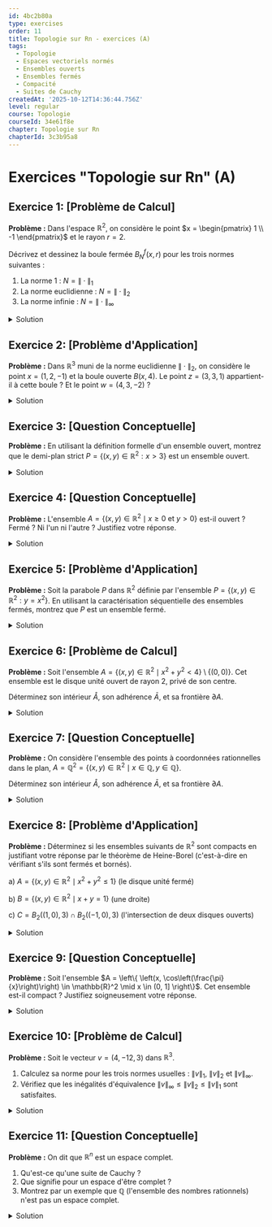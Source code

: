```yaml
---
id: 4bc2b80a
type: exercises
order: 11
title: Topologie sur Rn - exercices (A)
tags:
  - Topologie
  - Espaces vectoriels normés
  - Ensembles ouverts
  - Ensembles fermés
  - Compacité
  - Suites de Cauchy
createdAt: '2025-10-12T14:36:44.756Z'
level: regular
course: Topologie
courseId: 34e61f8e
chapter: Topologie sur Rn
chapterId: 3c3b95a8
---
```

# Exercices "Topologie sur Rn" (A)

## Exercice 1: [Problème de Calcul]

**Problème :** Dans l'espace $\mathbb{R}^2$, on considère le point $x = \begin{pmatrix} 1 \\ -1 \end{pmatrix}$ et le rayon $r=2$.

Décrivez et dessinez la boule fermée $B_N^f(x, r)$ pour les trois normes suivantes :

1.  La norme 1 : $N = \|\cdot\|_1$
2.  La norme euclidienne : $N = \|\cdot\|_2$
3.  La norme infinie : $N = \|\cdot\|_\infty$

<details>

<summary>Solution</summary>

**Méthode :** Pour chaque norme, nous allons traduire la définition de la boule fermée $B_N^f(x, r) = \{z \in \mathbb{R}^2 : N(z - x) \le r\}$ en une inéquation portant sur les coordonnées $z = (z_1, z_2)$. Ensuite, nous identifierons la forme géométrique correspondante et la dessinerons.

**Étapes :**

Soit $z = \begin{pmatrix} z_1 \\ z_2 \end{pmatrix}$ un point de $\mathbb{R}^2$. Le vecteur $z-x$ a pour coordonnées $\begin{pmatrix} z_1 - 1 \\ z_2 - (-1) \end{pmatrix} = \begin{pmatrix} z_1 - 1 \\ z_2 + 1 \end{pmatrix}$.

1.  **Pour la norme $\|\cdot\|_1$**:

    L'inéquation est $\|z-x\|_1 \le 2$.

    Cela se traduit par : $|z_1 - 1| + |z_2 + 1| \le 2$.

    C'est l'équation d'un carré plein, centré en $(1, -1)$, dont les diagonales sont parallèles aux axes et les sommets sont $(1+2, -1)$, $(1-2, -1)$, $(1, -1+2)$, $(1, -1-2)$, c'est-à-dire $(3,-1)$, $(-1,-1)$, $(1,1)$, $(1,-3)$.

2.  **Pour la norme $\|\cdot\|_2$**:

    L'inéquation est $\|z-x\|_2 \le 2$.

    Cela se traduit par : $\sqrt{(z_1 - 1)^2 + (z_2 + 1)^2} \le 2$, ou encore $(z_1 - 1)^2 + (z_2 + 1)^2 \le 4$.

    C'est l'équation d'un disque plein (cercle et son intérieur) de centre $(1, -1)$ et de rayon $2$.

3.  **Pour la norme $\|\cdot\|_\infty$**:

    L'inéquation est $\|z-x\|_\infty \le 2$.

    Cela se traduit par : $\max(|z_1 - 1|, |z_2 + 1|) \le 2$.

    Ceci est équivalent au système d'inéquations : $|z_1 - 1| \le 2$ et $|z_2 + 1| \le 2$.

    Soit $-2 \le z_1 - 1 \le 2$ et $-2 \le z_2 + 1 \le 2$.

    Ce qui donne $-1 \le z_1 \le 3$ et $-3 \le z_2 \le 1$.

    C'est un carré plein de centre $(1, -1)$ et de côté $4$, dont les côtés sont parallèles aux axes de coordonnées. C'est le produit cartésien des intervalles $[-1, 3] \times [-3, 1]$.

**Dessin récapitulatif :**

**Réponse :** Les trois boules fermées sont :

1.  Pour $\|\cdot\|_1$: un carré plein (losange) centré en $(1,-1)$ de sommets $(3,-1), (1,1), (-1,-1), (1,-3)$.
2.  Pour $\|\cdot\|_2$: un disque plein de centre $(1,-1)$ et de rayon $2$.
3.  Pour $\|\cdot\|_\infty$: le carré plein défini par $[-1, 3] \times [-3, 1]$.

</details>

## Exercice 2: [Problème d'Application]

**Problème :** Dans $\mathbb{R}^3$ muni de la norme euclidienne $\|\cdot\|_2$, on considère le point $x = (1, 2, -1)$ et la boule ouverte $B(x, 4)$. Le point $z = (3, 3, 1)$ appartient-il à cette boule ? Et le point $w = (4, 3, -2)$ ?

<details>

<summary>Solution</summary>

**Méthode :** Pour déterminer si un point appartient à une boule ouverte, il faut calculer la distance entre ce point et le centre de la boule, puis comparer cette distance au rayon. Un point $p$ appartient à $B(x, r)$ si et seulement si $d(p, x) < r$, ce qui est équivalent à $\|p-x\| < r$.

**Étapes :**

1.  **Vérification pour le point $z = (3, 3, 1)$**:

    Nous devons calculer la distance entre $z$ et $x$, c'est-à-dire la norme de leur différence.

    Le vecteur $z-x$ est :

    $z - x = (3-1, 3-2, 1-(-1)) = (2, 1, 2)$.

    Calculons sa norme euclidienne :

    $\|z-x\|_2 = \sqrt{2^2 + 1^2 + 2^2} = \sqrt{4 + 1 + 4} = \sqrt{9} = 3$.

    Nous comparons cette distance au rayon $r=4$.

    Puisque $3 < 4$, la distance est strictement inférieure au rayon.

2.  **Vérification pour le point $w = (4, 3, -2)$**:

    Nous calculons la distance entre $w$ et $x$.

    Le vecteur $w-x$ est :

    $w - x = (4-1, 3-2, -2-(-1)) = (3, 1, -1)$.

    Calculons sa norme euclidienne :

    $\|w-x\|_2 = \sqrt{3^2 + 1^2 + (-1)^2} = \sqrt{9 + 1 + 1} = \sqrt{11}$.

    Nous comparons cette distance au rayon $r=4$.

    On sait que $3^2=9$ et $4^2=16$. Comme $9 < 11 < 16$, on a $3 < \sqrt{11} < 4$.

    Puisque $\sqrt{11} < 4$, la distance est strictement inférieure au rayon.

**Réponse :**

- Le point $z$ appartient à la boule ouverte $B(x, 4)$ car $\|z-x\|_2 = 3 < 4$.
- Le point $w$ appartient également à la boule ouverte $B(x, 4)$ car $\|w-x\|_2 = \sqrt{11} < 4$.

</details>

## Exercice 3: [Question Conceptuelle]

**Problème :** En utilisant la définition formelle d'un ensemble ouvert, montrez que le demi-plan strict $P = \{(x, y) \in \mathbb{R}^2 : x > 3\}$ est un ensemble ouvert.

<details>

<summary>Solution</summary>

**Méthode :** Pour montrer qu'un ensemble $U$ est ouvert, il faut montrer que pour *tout* point $a \in U$, on peut trouver un rayon $r > 0$ tel que la boule ouverte $B(a, r)$ soit entièrement contenue dans $U$. Nous allons choisir la norme infinie $\|\cdot\|_\infty$ pour simplifier les calculs, car les ouverts ne dépendent pas de la norme choisie en dimension finie.

**Étapes :**

1.  **Prendre un point arbitraire dans $P$**:

    Soit $a = (a_1, a_2)$ un point quelconque de $P$. Par définition de $P$, on a $a_1 > 3$.

2.  **Choisir un rayon approprié**:

    La distance entre le point $a$ et la "frontière" de l'ensemble (la droite d'équation $x=3$) est $a_1 - 3$. C'est une quantité strictement positive.

    Choisissons un rayon $r$ strictement plus petit que cette distance. Prenons par exemple $r = \frac{a_1 - 3}{2}$. Puisque $a_1 > 3$, on a bien $r > 0$.

    On peut aussi plus simplement choisir $r = a_1 - 3$. Montrons que ce choix fonctionne. Posons $r = a_1-3$.

3.  **Montrer l'inclusion $B(a,r) \subset P$**:

    Nous devons montrer que tout point $z = (z_1, z_2)$ dans la boule ouverte $B_\infty(a, r)$ est aussi dans $P$.

    Par définition de la boule pour la norme infinie, $z \in B_\infty(a, r)$ signifie que $\max(|z_1 - a_1|, |z_2 - a_2|) < r$.

    Ceci implique en particulier que $|z_1 - a_1| < r$.

    Cette inégalité s'écrit $-r < z_1 - a_1 < r$.

    En utilisant l'inégalité de gauche, on obtient $a_1 - r < z_1$.

    En remplaçant $r$ par sa valeur ($r = a_1 - 3$) :

    $z_1 > a_1 - (a_1 - 3) \implies z_1 > 3$.

    La première coordonnée de $z$ est donc strictement supérieure à 3. Ceci est la condition pour qu'un point appartienne à $P$. Donc, $z \in P$.

4.  **Conclusion**:

    Nous avons montré que pour un point $a$ quelconque dans $P$, il existe un rayon $r>0$ tel que $B_\infty(a, r) \subset P$. Par définition, $P$ est donc un ensemble ouvert.

**Réponse :** L'ensemble $P$ est un ouvert. Pour tout point $a=(a_1, a_2) \in P$, le rayon $r = a_1 - 3$ est strictement positif et la boule ouverte $B(a, r)$ est incluse dans $P$.

</details>

## Exercice 4: [Question Conceptuelle]

**Problème :** L'ensemble $A = \{(x,y) \in \mathbb{R}^2 \mid x \ge 0 \text{ et } y > 0 \}$ est-il ouvert ? Fermé ? Ni l'un ni l'autre ? Justifiez votre réponse.

<details>

<summary>Solution</summary>

**Méthode :** Nous allons tester successivement si l'ensemble est ouvert, puis s'il est fermé.

- Pour montrer qu'il n'est pas ouvert, il suffit de trouver un seul point de l'ensemble pour lequel aucune boule centrée en ce point n'est incluse dans l'ensemble.
- Pour montrer qu'il n'est pas fermé, il suffit de trouver une suite de points de l'ensemble dont la limite n'est pas dans l'ensemble.

**Étapes :**

1.  **Test : $A$ est-il ouvert ?**

    Un ensemble est ouvert si autour de chacun de ses points, on peut tracer une boule ouverte qui reste dans l'ensemble.

    Considérons le point $p = (0, 1)$. Ce point est dans $A$ car $0 \ge 0$ et $1 > 0$.

    Considérons n'importe quelle boule ouverte centrée en $p$, $B(p, r)$ avec $r > 0$.

    Cette boule contient forcément des points dont la première coordonnée est négative. Par exemple, le point $p' = (-r/2, 1)$ est dans $B(p,r)$ (sa distance à $p$ est $r/2 < r$), mais il n'est pas dans $A$ car sa première coordonnée est $-r/2 < 0$.

    Puisqu'on a trouvé un point de $A$ qui n'est pas un point intérieur, l'ensemble $A$ n'est pas ouvert.

2.  **Test : $A$ est-il fermé ?**

    Un ensemble est fermé s'il contient les limites de toutes ses suites convergentes.

    Considérons la suite de points $(p_k)_{k \ge 1}$ définie par $p_k = (1, 1/k)$.

    Pour tout $k \ge 1$, on a $x_k = 1 \ge 0$ et $y_k = 1/k > 0$, donc chaque point $p_k$ est dans $A$.

    Cette suite converge dans $\mathbb{R}^2$ : $\lim_{k \to \infty} p_k = \lim_{k \to \infty} (1, 1/k) = (1, 0)$.

    Appelons $L = (1, 0)$ cette limite. Le point $L$ n'appartient pas à $A$ car sa deuxième coordonnée est $0$, ce qui ne satisfait pas la condition stricte $y > 0$.

    Nous avons trouvé une suite de points de $A$ dont la limite n'est pas dans $A$. Par la caractérisation séquentielle des fermés, l'ensemble $A$ n'est pas fermé.

**Réponse :** L'ensemble $A$ n'est **ni ouvert, ni fermé**.

</details>

## Exercice 5: [Problème d'Application]

**Problème :** Soit la parabole $P$ dans $\mathbb{R}^2$ définie par l'ensemble $P = \{(x, y) \in \mathbb{R}^2 : y = x^2\}$. En utilisant la caractérisation séquentielle des ensembles fermés, montrez que $P$ est un ensemble fermé.

<details>

<summary>Solution</summary>

**Méthode :** La caractérisation séquentielle stipule qu'un ensemble $F$ est fermé si et seulement si pour toute suite $(x_k)$ de points de $F$ qui converge vers une limite $x$, cette limite $x$ appartient aussi à $F$. Nous allons appliquer cette méthode à l'ensemble $P$.

**Étapes :**

1.  **Prendre une suite convergente dans $P$**:

    Soit $(p_k)_{k \in \mathbb{N}}$ une suite de points de $P$. On note chaque point $p_k = (x_k, y_k)$.

    Puisque chaque $p_k$ est dans $P$, ses coordonnées vérifient la relation $y_k = x_k^2$ pour tout $k \in \mathbb{N}$.

2.  **Supposer que la suite converge**:

    Supposons que cette suite converge vers une limite dans $\mathbb{R}^2$, que nous notons $L = (a, b)$.

    La convergence dans $\mathbb{R}^2$ implique la convergence des coordonnées :

    $\lim_{k \to \infty} x_k = a$ et $\lim_{k \to \infty} y_k = b$.

3.  **Passer à la limite dans la relation**:

    Nous partons de la relation qui définit l'appartenance à $P$ pour chaque terme de la suite :

    $y_k = x_k^2$.

    Nous pouvons prendre la limite des deux côtés de l'équation :

    $\lim_{k \to \infty} y_k = \lim_{k \to \infty} (x_k^2)$.

4.  **Utiliser la continuité des fonctions**:

    La fonction $f(x) = x^2$ est continue sur $\mathbb{R}$. La continuité nous permet d'échanger la limite et la fonction : $\lim(f(x_k)) = f(\lim(x_k))$.

    Donc, $\lim_{k \to \infty} (x_k^2) = (\lim_{k \to \infty} x_k)^2 = a^2$.

    L'équation devient alors : $b = a^2$.

5.  **Conclusion**:

    Les coordonnées $(a, b)$ de la limite $L$ satisfont la relation $b=a^2$. Ceci signifie, par définition, que le point $L = (a, b)$ appartient à l'ensemble $P$.

    Nous avons montré que la limite de n'importe quelle suite convergente de points de $P$ est encore dans $P$. Donc, $P$ est un ensemble fermé.

**Réponse :** L'ensemble $P$ est un ensemble fermé, car il est stable par passage à la limite.

</details>

## Exercice 6: [Problème de Calcul]

**Problème :** Soit l'ensemble $A = \{(x,y) \in \mathbb{R}^2 \mid x^2+y^2 < 4\} \setminus \{(0,0)\}$. Cet ensemble est le disque unité ouvert de rayon 2, privé de son centre.

Déterminez son intérieur $\mathring{A}$, son adhérence $\bar{A}$, et sa frontière $\partial A$.

<details>

<summary>Solution</summary>

**Méthode :**

1.  **Intérieur $\mathring{A}$**: C'est le plus grand ouvert contenu dans $A$. On part de $A$ et on retire les points qui ne sont pas intérieurs.
2.  **Adhérence $\bar{A}$**: C'est le plus petit fermé contenant $A$. On part de $A$ et on ajoute tous les points limites.
3.  **Frontière $\partial A$**: C'est l'ensemble des points qui sont dans l'adhérence mais pas dans l'intérieur, i.e., $\partial A = \bar{A} \setminus \mathring{A}$.

**Étapes :**

1.  **Détermination de l'intérieur $\mathring{A}$**:

    L'ensemble $A$ est la boule ouverte $B_2(0, 2)$ de laquelle on a enlevé le point $(0,0)$.

    La boule $B_2(0, 2)$ est un ensemble ouvert. Le singleton $\{(0,0)\}$ est un ensemble fermé. L'ensemble $A$ est donc un ouvert (car c'est le complémentaire d'un fermé dans un ouvert, ou plus simplement l'intersection de deux ouverts : $B_2(0,2)$ et $\mathbb{R}^2\setminus\{(0,0)\}$).

    Puisque $A$ est lui-même un ensemble ouvert, son intérieur est lui-même.

    $\mathring{A} = A = \{(x,y) \in \mathbb{R}^2 \mid 0 < x^2+y^2 < 4\}$.

2.  **Détermination de l'adhérence $\bar{A}$**:

    L'adhérence est l'ensemble des points de $A$ plus les limites des suites de points de $A$.

    Considérons la suite $p_k = (1/k, 0)$. Tous les points $p_k$ (pour $k$ assez grand) sont dans $A$. Cette suite converge vers $(0,0)$. Donc $(0,0)$ est dans l'adhérence de $A$.

    Considérons des points proches du cercle extérieur, par exemple $q_k = ( (2-1/k) \cos\theta, (2-1/k) \sin\theta )$. Ces points sont dans $A$ et convergent vers $(2\cos\theta, 2\sin\theta)$, un point sur le cercle de rayon 2. Donc tous les points du cercle de rayon 2 sont dans l'adhérence.

    En ajoutant ces points limites à $A$, on "comble" le trou au centre et on "ferme" la frontière extérieure. On obtient le disque fermé de centre $(0,0)$ et de rayon 2.

    $\bar{A} = \{(x,y) \in \mathbb{R}^2 \mid x^2+y^2 \le 4\} = B_2^f(0, 2)$.

3.  **Détermination de la frontière $\partial A$**:

    La frontière est $\partial A = \bar{A} \setminus \mathring{A}$.

    $\partial A = \{ (x,y) \mid x^2+y^2 \le 4 \} \setminus \{ (x,y) \mid 0 < x^2+y^2 < 4 \}$.

    Les points qui sont dans le premier ensemble mais pas dans le second sont ceux pour lesquels $x^2+y^2=4$ (le cercle extérieur) ou $x^2+y^2=0$ (le centre).

    $\partial A = \{(x,y) \in \mathbb{R}^2 \mid x^2+y^2=4\} \cup \{(0,0)\}$.

**Réponse :**

- Intérieur : $\mathring{A} = \{(x,y) \in \mathbb{R}^2 \mid 0 < x^2+y^2 < 4\}$
- Adhérence : $\bar{A} = \{(x,y) \in \mathbb{R}^2 \mid x^2+y^2 \le 4\}$
- Frontière : $\partial A = \{(x,y) \in \mathbb{R}^2 \mid x^2+y^2=4\} \cup \{(0,0)\}$

</details>

## Exercice 7: [Question Conceptuelle]

**Problème :** On considère l'ensemble des points à coordonnées rationnelles dans le plan, $A = \mathbb{Q}^2 = \{(x, y) \in \mathbb{R}^2 \mid x \in \mathbb{Q}, y \in \mathbb{Q}\}$.

Déterminez son intérieur $\mathring{A}$, son adhérence $\bar{A}$, et sa frontière $\partial A$.

<details>

<summary>Solution</summary>

**Méthode :** On utilise les définitions de l'intérieur et de l'adhérence. Pour l'intérieur, on cherche s'il existe une boule ouverte entièrement contenue dans $\mathbb{Q}^2$. Pour l'adhérence, on se demande quels points de $\mathbb{R}^2$ peuvent être approchés par des suites de points de $\mathbb{Q}^2$.

**Étapes :**

1.  **Détermination de l'intérieur $\mathring{\mathbb{Q}^2}$**:

    Soit $p=(x,y)$ un point quelconque de $\mathbb{Q}^2$.

    Considérons n'importe quelle boule ouverte $B(p, r)$ centrée en $p$ avec un rayon $r > 0$.

    On sait qu'entre deux nombres réels distincts, il y a toujours un nombre irrationnel.

    Donc, dans l'intervalle $]x, x+r[$, il existe un nombre irrationnel $x'$.

    De même, dans l'intervalle $]y, y+r[$, il existe un irrationnel $y'$.

    Le point $q = (x', y)$ a une coordonnée irrationnelle, donc $q \notin \mathbb{Q}^2$. Pourtant, ce point est dans la boule $B(p,r)$ (pour la norme infinie par exemple, car $|x'-x|<r$ et $|y-y|=0<r$).

    Puisque toute boule ouverte centrée sur un point de $\mathbb{Q}^2$ contient des points qui ne sont pas dans $\mathbb{Q}^2$, aucun point de $\mathbb{Q}^2$ n'est un point intérieur.

    L'intérieur est donc vide : $\mathring{\mathbb{Q}^2} = \emptyset$.

2.  **Détermination de l'adhérence $\overline{\mathbb{Q}^2}$**:

    L'adhérence est l'ensemble des limites de suites de points de $\mathbb{Q}^2$.

    Soit $z=(a, b)$ un point quelconque de $\mathbb{R}^2$.

    Puisque $\mathbb{Q}$ est dense dans $\mathbb{R}$, on sait que pour tout réel, il existe une suite de rationnels qui converge vers lui.

    Il existe donc une suite $(x_k)$ de rationnels telle que $x_k \to a$.

    Il existe aussi une suite $(y_k)$ de rationnels telle que $y_k \to b$.

    Considérons la suite de points $p_k = (x_k, y_k)$. Chaque $p_k$ est dans $\mathbb{Q}^2$.

    Cette suite de points converge vers $(a,b)$ dans $\mathbb{R}^2$.

    Puisque n'importe quel point de $\mathbb{R}^2$ peut être approché par une suite de points de $\mathbb{Q}^2$, l'adhérence de $\mathbb{Q}^2$ est $\mathbb{R}^2$ tout entier.

    $\overline{\mathbb{Q}^2} = \mathbb{R}^2$. On dit que $\mathbb{Q}^2$ est dense dans $\mathbb{R}^2$.

3.  **Détermination de la frontière $\partial \mathbb{Q}^2$**:

    On utilise la formule $\partial A = \bar{A} \setminus \mathring{A}$.

    $\partial \mathbb{Q}^2 = \overline{\mathbb{Q}^2} \setminus \mathring{\mathbb{Q}^2} = \mathbb{R}^2 \setminus \emptyset = \mathbb{R}^2$.

    Intuitivement, tout point de $\mathbb{R}^2$ est "sur le bord" de $\mathbb{Q}^2$, car toute boule centrée en ce point contient à la fois des points de $\mathbb{Q}^2$ et des points qui n'y sont pas.

**Réponse :**

- Intérieur : $\mathring{\mathbb{Q}^2} = \emptyset$
- Adhérence : $\overline{\mathbb{Q}^2} = \mathbb{R}^2$
- Frontière : $\partial \mathbb{Q}^2 = \mathbb{R}^2$

</details>

## Exercice 8: [Problème d'Application]

**Problème :** Déterminez si les ensembles suivants de $\mathbb{R}^2$ sont compacts en justifiant votre réponse par le théorème de Heine-Borel (c'est-à-dire en vérifiant s'ils sont fermés et bornés).

a) $A = \{(x,y) \in \mathbb{R}^2 \mid x^2 + y^2 \le 1 \}$ (le disque unité fermé)

b) $B = \{(x,y) \in \mathbb{R}^2 \mid x+y=1 \}$ (une droite)

c) $C = B_2((1,0), 3) \cap B_2((-1,0), 3)$ (l'intersection de deux disques ouverts)

<details>

<summary>Solution</summary>

**Méthode :** Le théorème de Heine-Borel stipule qu'une partie de $\mathbb{R}^n$ est compacte si et seulement si elle est à la fois fermée et bornée. Pour chaque ensemble, nous allons vérifier ces deux propriétés.

**Étapes :**

1.  **Ensemble A = $\{(x,y) \in \mathbb{R}^2 \mid x^2 + y^2 \le 1 \}$**
    - **Fermé ?** Oui. C'est une boule fermée ($B_2^f(0,1)$), qui est par définition un ensemble fermé. On peut aussi le voir comme l'image réciproque de l'intervalle fermé $]-\infty, 1]$ par la fonction continue $f(x,y)=x^2+y^2$.
    - **Borné ?** Oui. Si $(x,y) \in A$, alors $\|(x,y)\|_2 = \sqrt{x^2+y^2} \le \sqrt{1} = 1$. L'ensemble est contenu dans la boule de centre l'origine et de rayon 2 (par exemple). Il est donc borné.
    - **Conclusion :** A est fermé et borné, donc A est **compact**.

2.  **Ensemble B = $\{(x,y) \in \mathbb{R}^2 \mid x+y=1 \}$**
    - **Fermé ?** Oui. On peut le voir comme l'image réciproque du singleton fermé $\{1\}$ par la fonction continue $g(x,y) = x+y$. L'ensemble est donc fermé.
    - **Borné ?** Non. La droite s'étend à l'infini dans les deux directions. Par exemple, les points $(k, 1-k)$ sont sur la droite pour tout $k \in \mathbb{R}$. La norme de ces points, $\sqrt{k^2+(1-k)^2}$, tend vers l'infini quand $k \to \infty$. L'ensemble n'est pas borné.
    - **Conclusion :** B n'est pas borné, donc B n'est **pas compact**.

3.  **Ensemble C = $B_2((1,0), 3) \cap B_2((-1,0), 3)$**
    - **Fermé ?** Non. $B_2((1,0), 3)$ est un ensemble ouvert. $B_2((-1,0), 3)$ est aussi un ensemble ouvert. L'intersection (finie) de deux ouverts est un ouvert. L'ensemble C est donc ouvert. S'il n'est pas vide, il ne peut pas être fermé.
    - **Borné ?** Oui. L'ensemble C est inclus dans chacun des disques. Il est donc inclus dans $B_2((1,0), 3)$, qui est un ensemble borné.
    - **Conclusion :** C n'est pas fermé, donc C n'est **pas compact**.

**Réponse :**

a) $A$ est **compact**.

b) $B$ n'est **pas compact**.

c) $C$ n'est **pas compact**.

</details>

## Exercice 9: [Question Conceptuelle]

**Problème :** Soit l'ensemble $A = \left\{ \left(x, \cos\left(\frac{\pi}{x}\right)\right) \in \mathbb{R}^2 \mid x \in (0, 1] \right\}$. Cet ensemble est-il compact ? Justifiez soigneusement votre réponse.

<details>

<summary>Solution</summary>

**Méthode :** Nous allons utiliser le théorème de Heine-Borel en vérifiant si l'ensemble A est fermé et borné.

**Étapes :**

1.  **Vérification : $A$ est-il borné ?**

    Un point de $A$ est de la forme $(x, y)$ avec $x \in (0, 1]$ et $y = \cos(\pi/x)$.

    Pour la première coordonnée, on a $0 < x \le 1$.

    Pour la seconde coordonnée, la fonction cosinus est toujours à valeurs dans $[-1, 1]$, donc $-1 \le y \le 1$.

    Ainsi, tout point de $A$ est contenu dans le rectangle $(0, 1] \times [-1, 1]$. Ce rectangle est lui-même contenu dans une boule plus grande, par exemple la boule $B_2(0, 2)$.

    L'ensemble $A$ est donc **borné**.

2.  **Vérification : $A$ est-il fermé ?**

    Pour vérifier si $A$ est fermé, nous utilisons la caractérisation séquentielle. Nous cherchons une suite de points de $A$ dont la limite n'est pas dans $A$.

    Considérons la suite de valeurs pour $x$ : $x_k = \frac{1}{k}$ pour $k \in \mathbb{N}$ avec $k \ge 1$.

    Lorsque $k \to \infty$, on a $x_k \to 0$.

    Pour chaque $k \ge 1$, $x_k$ est dans l'intervalle $(0, 1]$.

    Construisons la suite de points $(p_k)$ dans $A$ correspondante :

    $p_k = \left(x_k, \cos\left(\frac{\pi}{x_k}\right)\right) = \left(\frac{1}{k}, \cos(k\pi)\right)$.

    La valeur de $\cos(k\pi)$ est $(-1)^k$. La suite est donc $p_k = \left(\frac{1}{k}, (-1)^k\right)$.

    Cette suite ne converge pas car la deuxième coordonnée oscille entre -1 et 1.

    Essayons une autre suite. Choisissons $x_k = \frac{1}{2k}$ pour $k \ge 1$.

    $p_k = \left(\frac{1}{2k}, \cos\left(\frac{\pi}{1/(2k)}\right)\right) = \left(\frac{1}{2k}, \cos(2k\pi)\right) = \left(\frac{1}{2k}, 1\right)$.

    Cette suite $(p_k)$ est bien une suite de points de $A$.

    Elle converge vers $\lim_{k \to \infty} p_k = (0, 1)$.

    Le point limite $L = (0, 1)$ n'appartient pas à $A$, car la première coordonnée $x$ doit être dans l'intervalle $(0, 1]$, et $0$ n'est pas dans cet intervalle.

    Puisque nous avons trouvé une suite de points de $A$ dont la limite n'est pas dans $A$, l'ensemble $A$ n'est **pas fermé**.

3.  **Conclusion**

    L'ensemble $A$ est borné mais n'est pas fermé. Selon le théorème de Heine-Borel, il n'est donc pas compact.

**Réponse :** L'ensemble $A$ n'est **pas compact** car il n'est pas fermé.

</details>

## Exercice 10: [Problème de Calcul]

**Problème :** Soit le vecteur $v = (4, -12, 3)$ dans $\mathbb{R}^3$.

1. Calculez sa norme pour les trois normes usuelles : $\|v\|_1$, $\|v\|_2$ et $\|v\|_\infty$.
2. Vérifiez que les inégalités d'équivalence $\|v\|_\infty \le \|v\|_2 \le \|v\|_1$ sont satisfaites.

<details>

<summary>Solution</summary>

**Méthode :** Nous allons appliquer directement les formules de définition de chaque norme au vecteur donné, puis comparer les résultats numériques obtenus.

**Étapes :**

1.  **Calcul des normes**:

    Le vecteur est $v = (4, -12, 3)$.

    - **Norme 1**: $\|v\|_1 = \sum_{i=1}^3 |v_i|$

      $\|v\|_1 = |4| + |-12| + |3| = 4 + 12 + 3 = 19$.

    - **Norme 2 (euclidienne)**: $\|v\|_2 = \sqrt{\sum_{i=1}^3 v_i^2}$

      $\|v\|_2 = \sqrt{4^2 + (-12)^2 + 3^2} = \sqrt{16 + 144 + 9} = \sqrt{169} = 13$.

    - **Norme infinie**: $\|v\|_\infty = \max_{i=1,2,3} |v_i|$

      $\|v\|_\infty = \max(|4|, |-12|, |3|) = \max(4, 12, 3) = 12$.

2.  **Vérification des inégalités**:

    Nous avons trouvé les valeurs :

    $\|v\|_\infty = 12$

    $\|v\|_2 = 13$

    $\|v\|_1 = 19$

    Nous devons vérifier si $\|v\|_\infty \le \|v\|_2 \le \|v\|_1$.

    En remplaçant par les valeurs, nous obtenons :

    $12 \le 13 \le 19$.

    Cette double inégalité est vraie.

**Réponse :**

1.  Les normes du vecteur $v$ sont :
    - $\|v\|_1 = 19$
    - $\|v\|_2 = 13$
    - $\|v\|_\infty = 12$
2.  Les inégalités $\|v\|_\infty \le \|v\|_2 \le \|v\|_1$ sont bien vérifiées, car $12 \le 13 \le 19$.

</details>

## Exercice 11: [Question Conceptuelle]

**Problème :** On dit que $\mathbb{R}^n$ est un espace complet.

1. Qu'est-ce qu'une suite de Cauchy ?
2. Que signifie pour un espace d'être complet ?
3. Montrez par un exemple que $\mathbb{Q}$ (l'ensemble des nombres rationnels) n'est pas un espace complet.

<details>

<summary>Solution</summary>

**Méthode :** Nous allons d'abord rappeler les définitions, puis construire un exemple classique de suite de nombres rationnels qui "devrait" converger, mais dont la limite n'est pas un nombre rationnel.

**Étapes :**

1.  **Suite de Cauchy**:

    Une suite $(x_k)$ dans un espace normé est une suite de Cauchy si ses termes se rapprochent arbitrairement les uns des autres à mesure que $k$ augmente. Formellement, cela signifie que pour tout réel $\varepsilon > 0$, il existe un rang $N$ tel que pour tous les indices $p, q > N$, la distance $d(x_p, x_q)$ est inférieure à $\varepsilon$.

    Intuitivement, une suite de Cauchy est une suite qui "a toutes les raisons de converger", même si on ne connaît pas encore sa limite.

2.  **Espace Complet**:

    Un espace normé est dit complet si **toute** suite de Cauchy dans cet espace converge vers une limite **qui appartient à cet espace**. La complétude garantit qu'il n'y a pas de "trous" dans l'espace. Si une suite semble converger, alors sa limite existe bien dans l'espace.

3.  **Contre-exemple dans $\mathbb{Q}$**:

    Considérons la suite $(x_k)_{k \ge 1}$ définie par les approximations décimales de $\sqrt{2}$.

    $x_1 = 1$

    $x_2 = 1.4$

    $x_3 = 1.41$

    $x_4 = 1.414$

    ...

    - **Chaque terme est dans $\mathbb{Q}$**: Chaque $x_k$ est un nombre décimal fini, il peut donc s'écrire comme une fraction. Par exemple, $1.414 = 1414/1000$. La suite est bien une suite d'éléments de $\mathbb{Q}$.
    - **C'est une suite de Cauchy**: Pour $p, q$ grands, les termes $x_p$ et $x_q$ partagent de nombreuses décimales. Leur différence $|x_p - x_q|$ devient donc très petite. Par exemple, $|x_4 - x_3| = 0.004$. On peut rendre cette différence aussi petite que l'on veut en allant assez loin dans la suite.
    - **La limite n'est pas dans $\mathbb{Q}$**: Cette suite est construite pour converger vers $\sqrt{2}$. Dans l'espace des réels $\mathbb{R}$, on a bien $\lim_{k \to \infty} x_k = \sqrt{2}$.

    Cependant, on sait que $\sqrt{2}$ est un nombre irrationnel, c'est-à-dire que $\sqrt{2} \notin \mathbb{Q}$.

    - **Conclusion**: Nous avons trouvé une suite de Cauchy de nombres rationnels dont la limite n'est pas un nombre rationnel. La suite ne converge donc pas *dans l'espace $\mathbb{Q}$*. Par conséquent, $\mathbb{Q}$ n'est pas un espace complet.

**Réponse :** $\mathbb{Q}$ n'est pas complet car il existe des suites de Cauchy, comme la suite des approximations décimales de $\sqrt{2}$, dont les termes sont tous rationnels mais dont la limite, $\sqrt{2}$, est irrationnelle et n'appartient donc pas à $\mathbb{Q}$.

</details>
